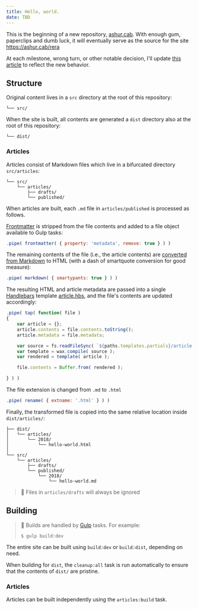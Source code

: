 ```yaml
---
title: Hello, world.
date: TBD
---
```


This is the beginning of a new repository, [ashur.cab][repo]. With enough gum, paperclips and dumb luck, it will eventually serve as the source for the site https://ashur.cab/rera

At each milestone, wrong turn, or other notable decision, I'll update [this article][hello-world] to reflect the new behavior.


## Structure

Original content lives in a `src` directory at the root of this repository:

```
└── src/
```

When the site is built, all contents are generated a `dist` directory also at the root of this repository:

```
└── dist/
```

### Articles

Articles consist of Markdown files which live in a bifurcated directory `src/articles`:

```
└── src/
    └── articles/
        ├── drafts/
        └── published/
```

When articles are built, each `.md` file in `articles/published` is processed as follows.

[Frontmatter][gulp-frontmatter] is stripped from the file contents and added to a file object available to Gulp tasks:

```javascript
.pipe( frontmatter( { property: 'metadata', remove: true } ) )
```

The remaining contents of the file (i.e., the article contents) are [converted from Markdown][gulp-markdown] to HTML (with a dash of smartquote conversion for good measure):

```javascript
.pipe( markdown( { smartypants: true } ) )
```

The resulting HTML and article metadata are passed into a single [Handlebars][handlebars] template [article.hbs][gh-article.hbs], and the file's contents are updated accordingly:

```javascript
.pipe( tap( function( file )
{
    var article = {};
    article.contents = file.contents.toString();
    article.metadata = file.metadata;

    var source = fs.readFileSync( `${paths.templates.partials}/article.hbs`, 'utf8' );
    var template = wax.compile( source );
    var rendered = template( article );

    file.contents = Buffer.from( rendered );

} ) )
```

The file extension is changed from `.md` to `.html`

```javascript
.pipe( rename( { extname: '.html' } ) )
```

Finally, the transformed file is copied into the same relative location inside `dist/articles/`:

```
├── dist/
│   └── articles/
│       └── 2018/
│           └── hello-world.html
│
└── src/
    └── articles/
        ├── drafts/
        └── published/
            └── 2018/
                └── hello-world.md

```

> 🙈 Files in `articles/drafts` will always be ignored


## Building

> 🥤 Builds are handled by [Gulp][gulp] tasks. For example:
>
> ```
> $ gulp build:dev
> ```

The entire site can be built using `build:dev` or `build:dist`, depending on need.

When building for `dist`, the `cleanup:all` task is run automatically to ensure that the contents of `dist/` are pristine.


### Articles

Articles can be built independently using the `articles:build` task.


<!-- Links  -->
[gh-article.hbs]: https://github.com/ashur/ashur.cab/blob/master/src/templates/partials/article.hbs
[gulp]: https://gulpjs.com
[gulp-frontmatter]: https://www.npmjs.com/package/gulp-front-matter
[gulp-markdown]: https://www.npmjs.com/package/gulp-markdown
[handlebars]: http://handlebarsjs.com
[hello-world]: https://ashur.cab/rera/articles/2018/hello-world.html
[repo]: https://github.com/ashur/ashur.cab
